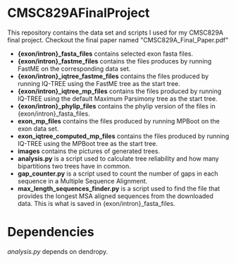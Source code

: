 # CMSC829AFinalProject
This repository contains the data set and scripts I used for my CMSC829A final project. Checkout the final paper named "CMSC829A_Final_Paper.pdf"

* **{exon/intron}_fasta_files** contains selected exon fasta files.
* **{exon/intron}_fastme_files** contains the files produces by running FastME on the corresponding data set.
* **{exon/intron}_iqtree_fastme_files** contains the files produced by running IQ-TREE using the FastME tree as the start tree.
* **{exon/intron}_iqtree_mp_files** contains the files produced by running IQ-TREE using the default Maximum Parsimony tree as the start tree.
* **{exon/intron}_phylip_files** contains the phylip version of the files in {exon/intron}_fasta_files.
* **exon_mp_files** contains the files produced by running MPBoot on the exon data set.
* **exon_iqtree_computed_mp_files** contains the files produced by running IQ-TREE using the MPBoot tree as the start tree.
* **images** contains the pictures of generated trees.
* **analysis.py** is a script used to calculate tree reliability and how many bipartitions two trees have in common.
* **gap_counter.py** is a script used to count the number of gaps in each sequence in a Multiple Sequence Alignment.
* **max_length_sequences_finder.py** is a script used to find the file that provides the longest MSA aligned sequences from the downloaded data. This is what is saved in {exon/intron}_fasta_files.

# Dependencies
*analysis.py* depends on dendropy.
